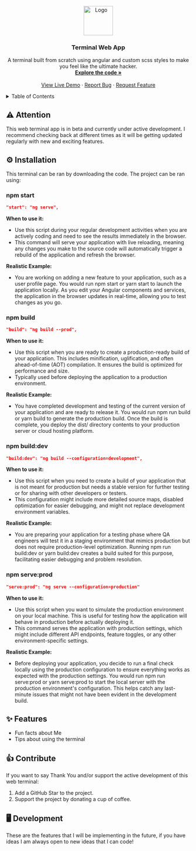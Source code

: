 <div align="center">
  <a href="https://github.com/othneildrew/Best-README-Template">
    <img src="https://upload.wikimedia.org/wikipedia/commons/thumb/5/51/Windows_Terminal_logo.svg/2560px-Windows_Terminal_logo.svg.png" alt="Logo" width="80" height="80">
  </a>

  <h3 align="center">Terminal Web App</h3>

  <p align="center">
    A terminal built from scratch using angular and custom scss styles to make you feel like the ultimate hacker.
    <br />
    <a href="https://github.com/aaron-soto/terminal-app"><strong>Explore the code »</strong></a>
    <br />
    <br />
    <a href="https://github.com/aaron-soto/terminal-app">View Live Demo</a>
    ·
    <a href="https://github.com/aaron-soto/terminal-app/issues/new?assignees=&labels=bug&projects=&template=bug_report.md&title=Issue%3A+Bug+report+%F0%9F%90%9E">Report Bug</a>
    ·
    <a href="https://github.com/aaron-soto/terminal-app/issues/new?assignees=&labels=enhancement&projects=&template=feature_request.md&title=Issue%3A+Feature+Request+%F0%9F%9A%80">Request Feature</a>
  </p>
</div>

<!-- TABLE OF CONTENTS -->
<details>
  <summary>Table of Contents</summary>
  <ol>
    <li><a href="#⚠️-attention">Attention</a></li>
    <li><a href="#⚙️-installation">Installation</a></li>
    <li><a href="#✨-features">Features</a></li>
    <li><a href="#👍-contribute">Contribute</a></li>
    <li><a href="#🖥️-development">Development</a></li>
  </ol>
</details>

## ⚠️ Attention

This web terminal app is in beta and currently under active development. I recommend checking back at different times as it will be getting updated regularly with new and exciting features.

## ⚙️ Installation

This terminal can be ran by downloading the code. The project can be ran using:

### npm start

```json
"start": "ng serve",
```

**When to use it:**

- Use this script during your regular development activities when you are actively coding and need to see the results immediately in the browser.
- This command will serve your application with live reloading, meaning any changes you make to the source code will automatically trigger a rebuild of the application and refresh the browser.

**Realistic Example:**

- You are working on adding a new feature to your application, such as a user profile page. You would run npm start or yarn start to launch the application locally. As you edit your Angular components and services, the application in the browser updates in real-time, allowing you to test changes as you go.

### npm build

```json
"build": "ng build --prod",
```

**When to use it:**

- Use this script when you are ready to create a production-ready build of your application. This includes minification, uglification, and often ahead-of-time (AOT) compilation. It ensures the build is optimized for performance and size.
- Typically used before deploying the application to a production environment.

**Realistic Example:**

- You have completed development and testing of the current version of your application and are ready to release it. You would run npm run build or yarn build to generate the production build. Once the build is complete, you deploy the dist/ directory contents to your production server or cloud hosting platform.

### npm build:dev

```json
"build:dev": "ng build --configuration=development",
```

**When to use it:**

- Use this script when you need to create a build of your application that is not meant for production but needs a stable version for further testing or for sharing with other developers or testers.
- This configuration might include more detailed source maps, disabled optimization for easier debugging, and might not replace development environment variables.

**Realistic Example:**

- You are preparing your application for a testing phase where QA engineers will test it in a staging environment that mimics production but does not require production-level optimization. Running npm run build:dev or yarn build:dev creates a build suited for this purpose, facilitating easier debugging and problem resolution.

### npm serve:prod

```json
"serve:prod": "ng serve --configuration=production"
```

**When to use it:**

- Use this script when you want to simulate the production environment on your local machine. This is useful for testing how the application will behave in production before actually deploying it.
- This command serves the application with production settings, which might include different API endpoints, feature toggles, or any other environment-specific settings.

**Realistic Example:**

- Before deploying your application, you decide to run a final check locally using the production configuration to ensure everything works as expected with the production settings. You would run npm run serve:prod or yarn serve:prod to start the local server with the production environment's configuration. This helps catch any last-minute issues that might not have been evident in the development build.

## ✨ Features

- Fun facts about Me
- Tips about using the terminal

## 👍 Contribute

If you want to say Thank You and/or support the active development of this web terminal:

1. Add a GitHub Star to the project.
2. Support the project by donating a cup of coffee.

## 🖥️ Development

These are the features that I will be implementing in the future, if you have ideas I am always open to new ideas that I can code!
